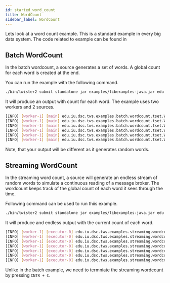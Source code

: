 ```yaml
---
id: started_word_count
title: WordCount  
sidebar_label: WordCount
---
```


Lets look at a word count example. This is a standard example in every big data system. The code related to example can be found in

## Batch WordCount

In the batch wordcount, a source generates a set of words. A global count for each word is created
at the end.

You can run the example with the following command.

```bash
./bin/twister2 submit standalone jar examples/libexamples-java.jar edu.iu.dsc.tws.examples.batch.wordcount.tset.WordCount 
```

It will produce an output with count for each word. The example uses two workers and 2 sources.

```bash
[INFO] [worker-1] [main] edu.iu.dsc.tws.examples.batch.wordcount.tset.WordCount: KeyValue{key=K, value=3}  
[INFO] [worker-1] [main] edu.iu.dsc.tws.examples.batch.wordcount.tset.WordCount: KeyValue{key=O, value=5}  
[INFO] [worker-1] [main] edu.iu.dsc.tws.examples.batch.wordcount.tset.WordCount: KeyValue{key=WF, value=1}  
[INFO] [worker-1] [main] edu.iu.dsc.tws.examples.batch.wordcount.tset.WordCount: KeyValue{key=oqu, value=1}  
[INFO] [worker-1] [main] edu.iu.dsc.tws.examples.batch.wordcount.tset.WordCount: KeyValue{key=S, value=4}  
[INFO] [worker-1] [main] edu.iu.dsc.tws.examples.batch.wordcount.tset.WordCount: KeyValue{key=W, value=4}
```

Note, that your output will be different as it generates random words.

## Streaming WordCount

In the streaming word count, a source will generate an endless stream of random words to simulate a continuous reading
of a message broker. The wordcount keeps track of the global count of each word it sees through the time.

Following command can be used to run thiis example.

```bash
./bin/twister2 submit standalone jar examples/libexamples-java.jar edu.iu.dsc.tws.examples.streaming.wordcount.tset.WordCount
```

It will produce and endless output with the current count of each word.

```bash
[INFO] [worker-1] [executor-0] edu.iu.dsc.tws.examples.streaming.wordcount.tset.WordCount: 1 Word GkM count 9  
[INFO] [worker-1] [executor-0] edu.iu.dsc.tws.examples.streaming.wordcount.tset.WordCount: 1 Word E count 31  
[INFO] [worker-1] [executor-0] edu.iu.dsc.tws.examples.streaming.wordcount.tset.WordCount: 1 Word 46F count 15  
[INFO] [worker-1] [executor-0] edu.iu.dsc.tws.examples.streaming.wordcount.tset.WordCount: 1 Word AvtF count 7  
[INFO] [worker-1] [executor-0] edu.iu.dsc.tws.examples.streaming.wordcount.tset.WordCount: 1 Word ox5 count 3  
[INFO] [worker-1] [executor-0] edu.iu.dsc.tws.examples.streaming.wordcount.tset.WordCount: 1 Word Y count 9  
[INFO] [worker-1] [executor-0] edu.iu.dsc.tws.examples.streaming.wordcount.tset.WordCount: 1 Word ql count 6
```

Unlike in the batch example, we need to termniate the streaming wordcount by pressing ```CNTR + C```.

